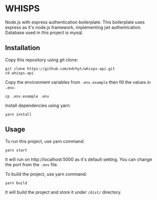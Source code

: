 # WHISPS
Node.js with express authentication boilerplate.
This boilerplate uses express as it's node.js framework, implementing jwt authentication. Database used in this project is mysql.

## Installation
Copy this repository using git clone:

    git clone https://github.com/edrhyt/whisps-api.git
    cd whisps-api
Copy the environment variables from `.env.example` then fill the values in `.env`:

    cp .env.example .env

Install dependencies using yarn:

    yarn install

## Usage
To run this project, use yarn command:

    yarn start
It will run on http://localhost:5000 as it's default setting. You can change the port from the `.env` file.

To build the project, use yarn command:

    yarn build
It will build the project and store it under `/dist/` directory.
